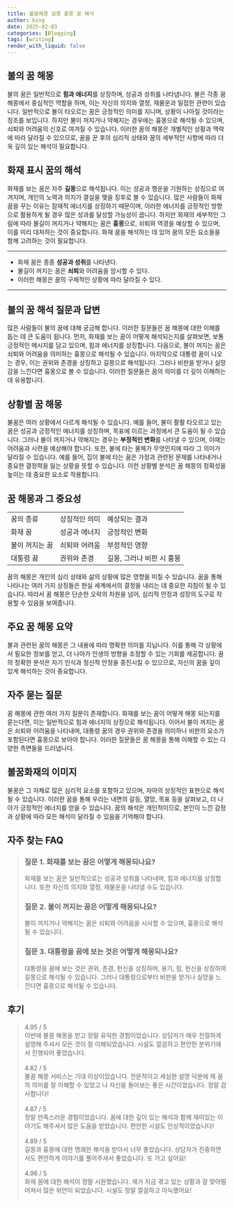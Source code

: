 ```yaml
---
title: 불꿈해몽 길몽 흉몽 꿈 해석
author: bing
date: 2025-02-03
categories: [Blogging]
tags: [writing]
render_with_liquid: false
---
```



<h2 id='불의 꿈 해몽'>불의 꿈 해몽</h2>

<p>불의 꿈은 일반적으로 <b>힘과 에너지</b>를 상징하며, 성공과 성취를 나타냅니다. 불은 각종 꿈 해몽에서 중심적인 역할을 하며, 이는 자신의 의지와 열정, 재물운과 밀접한 관련이 있습니다. 일반적으로 불이 타오르는 꿈은 긍정적인 의미를 지니며, 상황이 나아질 것이라는 징조를 보입니다. 하지만 불이 꺼지거나 약해지는 경우에는 흉몽으로 해석될 수 있으며, 쇠퇴와 어려움의 신호로 여겨질 수 있습니다. 이러한 꿈의 해몽은 개별적인 상황과 맥락에 따라 달라질 수 있으므로, 꿈을 꾼 후의 심리적 상태와 꿈의 세부적인 사항에 따라 더욱 깊이 있는 해석이 필요합니다.</p>

<h2 id='화재 표시 꿈의 해석'>화재 표시 꿈의 해석</h2>

<p>화재를 보는 꿈은 자주 <b>길몽</b>으로 해석됩니다. 이는 성공과 행운을 기원하는 상징으로 여겨지며, 개인의 노력과 의지가 결실을 맺을 징후로 볼 수 있습니다. 많은 사람들이 화재 꿈을 꾸는 이유는 잠재적 에너지를 상징하기 때문이며, 이러한 에너지를 긍정적인 방향으로 활용하게 될 경우 많은 성과를 달성할 가능성이 큽니다. 하지만 화재의 세부적인 그림에 따라 불길이 꺼지거나 약해지는 꿈은 <b>흉몽</b>으로, 쇠퇴와 역경을 예상할 수 있으며, 이를 미리 대처하는 것이 중요합니다. 화재 꿈을 해석하는 데 있어 꿈의 모든 요소들을 함께 고려하는 것이 필요합니다.</p>

<hr />

<ul>
    <li>화재 꿈은 종종 <b>성공과 성취</b>를 나타낸다.</li>
    <li>불길이 꺼지는 꿈은 <b>쇠퇴</b>와 어려움을 암시할 수 있다.</li>
    <li>이러한 해몽은 꿈의 구체적인 상황에 따라 달라질 수 있다.</li>
</ul>

<hr />

<h2 id='불의 꿈 해석 질문과 답변'>불의 꿈 해석 질문과 답변</h2>

<p>많은 사람들이 불의 꿈에 대해 궁금해 합니다. 이러한 질문들은 꿈 해몽에 대한 이해를 돕는 데 큰 도움이 됩니다. 먼저, 화재를 보는 꿈이 어떻게 해석되는지를 살펴보면, 보통 긍정적인 메시지를 담고 있으며, 힘과 에너지를 상징합니다. 다음으로, 불이 꺼지는 꿈은 쇠퇴와 어려움을 의미하는 흉몽으로 해석될 수 있습니다. 마지막으로 대통령 꿈이 나오는 경우, 이는 권위와 존경을 상징하고 길몽으로 해석됩니다. 그러나 비판을 받거나 실망감을 느낀다면 흉몽으로 볼 수 있습니다. 이러한 질문들은 꿈의 의미를 더 깊이 이해하는 데 유용합니다.</p>

<h2 id='상황별 꿈 해몽'>상황별 꿈 해몽</h2>

<p>불꿈은 여러 상황에서 다르게 해석될 수 있습니다. 예를 들어, 불이 활활 타오르고 있는 꿈은 성공과 긍정적인 에너지를 상징하며, 목표에 이르는 과정에서 큰 도움이 될 수 있습니다. 그러나 불이 꺼지거나 약해지는 경우는 <b>부정적인 변화</b>를 나타낼 수 있으며, 이때는 어려움과 시련을 예상해야 합니다. 또한, 불에 타는 물체가 무엇인지에 따라 그 의미가 달라질 수 있습니다. 예를 들어, 집이 불에 타는 꿈은 가정과 관련된 문제를 나타내거나 중요한 결정력을 잃는 상황을 뜻할 수 있습니다. 이런 상황별 분석은 꿈 해몽의 정확성을 높이는 데 중요한 요소로 작용합니다.</p>

<h2 id='꿈 해몽과 그 중요성'>꿈 해몽과 그 중요성</h2>

<table>
    <tr>
        <td>꿈의 종류</td>
        <td>상징적인 의미</td>
        <td>예상되는 결과</td>
    </tr>
    <tr>
        <td>화재 꿈</td>
        <td>성공과 에너지</td>
        <td>긍정적인 변화</td>
    </tr>
    <tr>
        <td>불이 꺼지는 꿈</td>
        <td>쇠퇴와 어려움</td>
        <td>부정적인 영향</td>
    </tr>
    <tr>
        <td>대통령 꿈</td>
        <td>권위와 존경</td>
        <td>길몽, 그러나 비판 시 흉몽</td>
    </tr>
</table>

<p>꿈의 해몽은 개인의 심리 상태와 삶의 상황에 많은 영향을 미칠 수 있습니다. 꿈을 통해 나타나는 여러 가지 상징들은 현실 세계에서의 결정을 내리는 데 중요한 지침이 될 수 있습니다. 따라서 꿈 해몽은 단순한 오락의 차원을 넘어, 심리적 안정과 성장의 도구로 작용할 수 있음을 보여줍니다.</p>

<h2 id='주요 꿈 해몽 요약'>주요 꿈 해몽 요약</h2>

<p>불과 관련된 꿈의 해몽은 그 내용에 따라 명확한 의미를 지닙니다. 이를 통해 각 상황에서 필요한 정보를 얻고, 더 나아가 인생의 방향을 조정할 수 있는 기회를 제공합니다. 꿈의 정확한 분석은 자기 인식과 정신적 안정을 증진시킬 수 있으므로, 자신의 꿈을 깊이 있게 해석하는 것이 중요합니다.</p>

<h2 id='자주 묻는 질문'>자주 묻는 질문</h2>

<p>꿈 해몽에 관한 여러 가지 질문이 존재합니다. 화재를 보는 꿈이 어떻게 해몽 되는지를 묻는다면, 이는 일반적으로 힘과 에너지의 상징으로 해석됩니다. 이어서 불이 꺼지는 꿈은 쇠퇴와 어려움을 나타내며, 대통령 꿈의 경우 권위와 존경을 의미하나 비판의 요소가 포함된다면 흉몽으로 보아야 합니다. 이러한 질문들은 꿈 해몽을 통해 이해할 수 있는 다양한 측면들을 드러냅니다.</p>

<h2 id='불꿈화재의 이미지'>불꿈화재의 이미지</h2>

<p>불꿈은 그 자체로 많은 심리적 요소를 포함하고 있으며, 자아의 상징적인 표현으로 해석될 수 있습니다. 이러한 꿈을 통해 우리는 내면의 갈등, 열망, 목표 등을 살펴보고, 더 나아가 긍정적인 에너지를 얻을 수 있습니다. 꿈의 해석은 개인적이므로, 본인이 느낀 감정과 상황에 따라 모든 해석이 달라질 수 있음을 기억해야 합니다.</p>


<h2 id='자주_찾는_FAQ'>자주 찾는 FAQ</h2>
<div itemscope="" itemtype="https://schema.org/FAQPage"> 
<blockquote> 
<div itemscope="" itemprop="mainEntity" itemtype="https://schema.org/Question"> 
<h3 itemprop="name">질문 1. 화재를 보는 꿈은 어떻게 해몽되나요?</h3> 
<div itemscope="" itemprop="acceptedAnswer" itemtype="https://schema.org/Answer"> 
<span itemprop="text"> 
<p>화재를 보는 꿈은 일반적으로는 성공과 성취를 나타내며, 힘과 에너지를 상징합니다. 또한 자신의 의지와 열정, 재물운을 나타낼 수도 있습니다.</p> 
</span> 
</div> 
</div> 

<div itemscope="" itemprop="mainEntity" itemtype="https://schema.org/Question"> 
<h3 itemprop="name">질문 2. 불이 꺼지는 꿈은 어떻게 해몽되나요?</h3> 
<div itemscope="" itemprop="acceptedAnswer" itemtype="https://schema.org/Answer"> 
<span itemprop="text"> 
<p>불이 꺼지거나 약해지는 꿈은 쇠퇴와 어려움을 시사할 수 있으며, 흉몽으로 해석될 수 있습니다.</p> 
</span> 
</div> 
</div> 

<div itemscope="" itemprop="mainEntity" itemtype="https://schema.org/Question"> 
<h3 itemprop="name">질문 3. 대통령을 꿈에 보는 것은 어떻게 해몽되나요?</h3> 
<div itemscope="" itemprop="acceptedAnswer" itemtype="https://schema.org/Answer"> 
<span itemprop="text"> 
<p>대통령을 꿈에 보는 것은 권위, 존경, 헌신을 상징하며, 용기, 힘, 헌신을 상징하여 길몽으로 해석될 수 있습니다. 그러나 대통령으로부터 비판을 받거나 실망을 느낀다면 흉몽으로 해석될 수 있습니다.</p> 
</span> 
</div> 
</div> 
</blockquote> 
</div>
<h2 id='후기'>후기</h2>
<div itemscope itemtype="https://schema.org/Product">
  <blockquote>
  <div itemprop="review" itemscope itemtype="https://schema.org/Review">
      <div itemprop="reviewRating" itemscope itemtype="https://schema.org/Rating"> <span itemprop="ratingValue">4.95</span> / <span itemprop="bestRating">5</span> </div>
      <span itemprop="reviewBody">이번에 불꿈 해몽을 받고 정말 유익한 경험이었습니다. 상담자가 매우 친절하게 설명해 주셔서 모든 것이 잘 이해되었습니다. 시설도 깔끔하고 편안한 분위기에서 진행되어 좋았습니다.</span>
  </div>
  <br>
  <div itemprop="review" itemscope itemtype="https://schema.org/Review">
      <div itemprop="reviewRating" itemscope itemtype="https://schema.org/Rating"> <span itemprop="ratingValue">4.82</span> / <span itemprop="bestRating">5</span> </div>
      <span itemprop="reviewBody">불꿈 해몽 서비스는 기대 이상이었습니다. 전문적이고 세심한 설명 덕분에 제 꿈의 의미를 잘 이해할 수 있었고 나 자신을 돌아보는 좋은 시간이었습니다. 정말 감사합니다!</span>
  </div>
  <br>
  <div itemprop="review" itemscope itemtype="https://schema.org/Review">
      <div itemprop="reviewRating" itemscope itemtype="https://schema.org/Rating"> <span itemprop="ratingValue">4.87</span> / <span itemprop="bestRating">5</span> </div>
      <span itemprop="reviewBody">정말 만족스러운 경험이었습니다. 꿈에 대한 깊이 있는 해석과 함께 재미있는 이야기도 해주셔서 많은 도움을 받았습니다. 편안한 시설도 인상적이었습니다!</span>
  </div>
  <br>
  <div itemprop="review" itemscope itemtype="https://schema.org/Review">
      <div itemprop="reviewRating" itemscope itemtype="https://schema.org/Rating"> <span itemprop="ratingValue">4.89</span> / <span itemprop="bestRating">5</span> </div>
      <span itemprop="reviewBody">길몽과 흉몽에 대한 명쾌한 해석을 받아서 너무 좋았습니다. 상담자가 진중하면서도 편안하게 이야기를 풀어주셔서 좋았습니다. 또 가고 싶어요!</span>
  </div>
  <br>
  <div itemprop="review" itemscope itemtype="https://schema.org/Review">
      <div itemprop="reviewRating" itemscope itemtype="https://schema.org/Rating"> <span itemprop="ratingValue">4.96</span> / <span itemprop="bestRating">5</span> </div>
      <span itemprop="reviewBody">화재 꿈에 대한 해석이 정말 시원했습니다. 제가 지금 겪고 있는 상황과 잘 맞아떨어져서 많은 위안이 되었습니다. 시설도 정말 깔끔하고 아늑했어요!</span>
  </div>
  <br>
  </blockquote>
</div>
